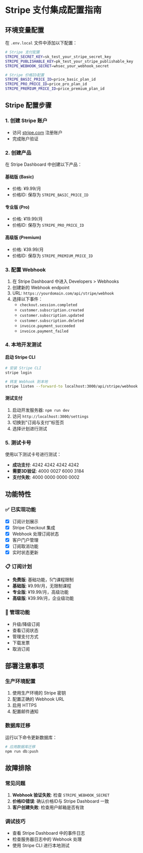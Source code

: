 # Stripe 支付集成配置指南

## 环境变量配置

在 `.env.local` 文件中添加以下配置：

```bash
# Stripe 支付配置
STRIPE_SECRET_KEY=sk_test_your_stripe_secret_key
STRIPE_PUBLISHABLE_KEY=pk_test_your_stripe_publishable_key
STRIPE_WEBHOOK_SECRET=whsec_your_webhook_secret

# Stripe 价格ID配置
STRIPE_BASIC_PRICE_ID=price_basic_plan_id
STRIPE_PRO_PRICE_ID=price_pro_plan_id
STRIPE_PREMIUM_PRICE_ID=price_premium_plan_id
```

## Stripe 配置步骤

### 1. 创建 Stripe 账户
- 访问 [stripe.com](https://stripe.com) 注册账户
- 完成账户验证

### 2. 创建产品
在 Stripe Dashboard 中创建以下产品：

#### 基础版 (Basic)
- 价格: ¥9.99/月
- 价格ID: 保存为 `STRIPE_BASIC_PRICE_ID`

#### 专业版 (Pro)
- 价格: ¥19.99/月
- 价格ID: 保存为 `STRIPE_PRO_PRICE_ID`

#### 高级版 (Premium)
- 价格: ¥39.99/月
- 价格ID: 保存为 `STRIPE_PREMIUM_PRICE_ID`

### 3. 配置 Webhook
1. 在 Stripe Dashboard 中进入 Developers > Webhooks
2. 创建新的 Webhook endpoint
3. URL: `https://yourdomain.com/api/stripe/webhook`
4. 选择以下事件：
   - `checkout.session.completed`
   - `customer.subscription.created`
   - `customer.subscription.updated`
   - `customer.subscription.deleted`
   - `invoice.payment_succeeded`
   - `invoice.payment_failed`

### 4. 本地开发测试

#### 启动 Stripe CLI
```bash
# 安装 Stripe CLI
stripe login

# 转发 Webhook 到本地
stripe listen --forward-to localhost:3000/api/stripe/webhook
```

#### 测试支付
1. 启动开发服务器: `npm run dev`
2. 访问 `http://localhost:3000/settings`
3. 切换到"订阅与支付"标签页
4. 选择计划进行测试

### 5. 测试卡号
使用以下测试卡号进行测试：

- **成功支付**: 4242 4242 4242 4242
- **需要3D验证**: 4000 0027 6000 3184
- **支付失败**: 4000 0000 0000 0002

## 功能特性

### ✅ 已实现功能
- [x] 订阅计划展示
- [x] Stripe Checkout 集成
- [x] Webhook 处理订阅状态
- [x] 客户门户管理
- [x] 订阅取消功能
- [x] 实时状态更新

### 📋 订阅计划
- **免费版**: 基础功能，5门课程限制
- **基础版**: ¥9.99/月，无限制课程
- **专业版**: ¥19.99/月，高级功能
- **高级版**: ¥39.99/月，企业级功能

### 🔧 管理功能
- 升级/降级订阅
- 查看订阅状态
- 管理支付方式
- 下载发票
- 取消订阅

## 部署注意事项

### 生产环境配置
1. 使用生产环境的 Stripe 密钥
2. 配置正确的 Webhook URL
3. 启用 HTTPS
4. 配置邮件通知

### 数据库迁移
运行以下命令更新数据库：
```bash
# 应用数据库迁移
npm run db:push
```

## 故障排除

### 常见问题
1. **Webhook 验证失败**: 检查 `STRIPE_WEBHOOK_SECRET`
2. **价格ID错误**: 确认价格ID与 Stripe Dashboard 一致
3. **客户创建失败**: 检查用户邮箱是否有效

### 调试技巧
- 查看 Stripe Dashboard 中的事件日志
- 检查服务器日志中的 Webhook 处理
- 使用 Stripe CLI 进行本地测试